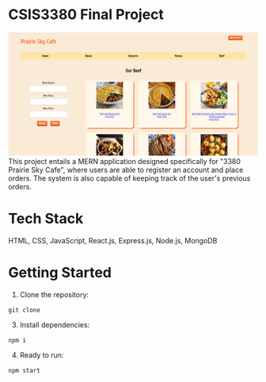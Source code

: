 # CSIS3380 Final Project
<img src="./doc/project_preview.png"  style="width: 700px">
This project entails a MERN application designed specifically for "3380 Prairie Sky Cafe", where users are able to register an account and place orders. The system is also capable of keeping track of the user's previous orders.

# Tech Stack

HTML, CSS, JavaScript, React.js, Express.js, Node.js, MongoDB

# Getting Started

1. Clone the repository:

```
git clone 
```

3. Install dependencies:

```
npm i
```

4. Ready to run:

```
npm start
```
